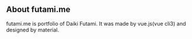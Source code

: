 ## About futami.me
futami.me is portfolio of Daiki Futami.
It was made by vue.js(vue cli3) and designed by material.
